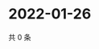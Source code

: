 # 2022-01-26

共 0 条

<!-- BEGIN WEIBO -->
<!-- 最后更新时间 Wed Jan 26 2022 05:12:13 GMT+0800 (China Standard Time) -->

<!-- END WEIBO -->
